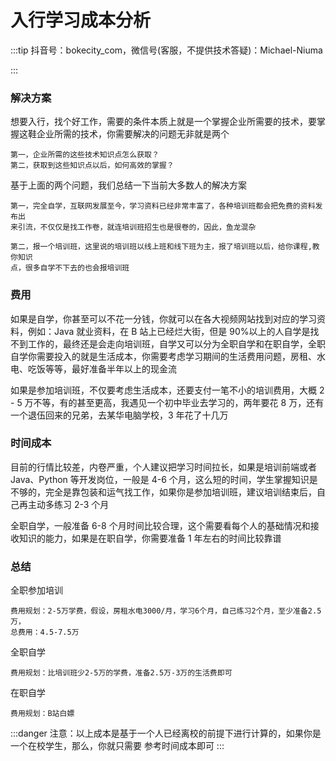 # 入行学习成本分析

:::tip
抖音号：bokecity_com，微信号(客服，不提供技术答疑)：Michael-Niuma

:::

### 解决方案

想要入行，找个好工作，需要的条件本质上就是一个掌握企业所需要的技术，要掌握这鞋企业所需的技术，你需要解决的问题无非就是两个

```
第一，企业所需的这些技术知识点怎么获取？
第二，获取到这些知识点以后，如何高效的掌握？
```

基于上面的两个问题，我们总结一下当前大多数人的解决方案

```
第一，完全自学，互联网发展至今，学习资料已经非常丰富了，各种培训班都会把免费的资料发布出
来引流，不仅仅是找工作卷，就连培训班招生也是很卷的，因此，鱼龙混杂

第二，报一个培训班，这里说的培训班以线上班和线下班为主，报了培训班以后，给你课程,教你知识
点，很多自学不下去的也会报培训班
```

### 费用

如果是自学，你甚至可以不花一分钱，你就可以在各大视频网站找到对应的学习资料，例如：Java 就业资料，在 B 站上已经烂大街，但是 90%以上的人自学是找不到工作的，最终还是会走向培训班，自学又可以分为全职自学和在职自学，全职自学你需要投入的就是生活成本，你需要考虑学习期间的生活费用问题，房租、水电、吃饭等等，最好准备半年以上的现金流

如果是参加培训班，不仅要考虑生活成本，还要支付一笔不小的培训费用，大概 2 - 5 万不等，有的甚至更高，我遇见一个初中毕业去学习的，两年要花 8 万，还有一个退伍回来的兄弟，去某华电脑学校，3 年花了十几万

### 时间成本

目前的行情比较差，内卷严重，个人建议把学习时间拉长，如果是培训前端或者 Java、Python 等开发岗位，一般是 4-6 个月，这么短的时间，学生掌握知识是不够的，完全是靠包装和运气找工作，如果你是参加培训班，建议培训结束后，自己再主动多练习 2-3 个月

全职自学，一般准备 6-8 个月时间比较合理，这个需要看每个人的基础情况和接收知识的能力，如果是在职自学，你需要准备 1 年左右的时间比较靠谱

### 总结

全职参加培训

```
费用规划：2-5万学费，假设，房租水电3000/月，学习6个月，自己练习2个月，至少准备2.5万，
总费用：4.5-7.5万
```

全职自学

```
费用规划：比培训班少2-5万的学费，准备2.5万-3万的生活费即可
```

在职自学

```
费用规划：B站白嫖
```

:::danger
注意：以上成本是基于一个人已经离校的前提下进行计算的，如果你是一个在校学生，那么，你就只需要
参考时间成本即可
:::
